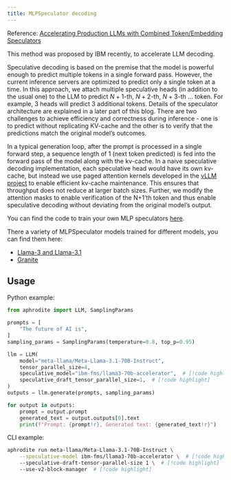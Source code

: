 ```yaml
---
title: MLPSpeculator decoding
---
```


Reference: [Accelerating Production LLMs with Combined Token/Embedding Speculators](https://arxiv.org/abs/2404.19124)

This method was proposed by IBM recently, to accelerate LLM decoding.

Speculative decoding is based on the premise that the model is powerful enough to predict multiple tokens in a single forward pass. However, the current inference servers are optimized to predict only a single token at a time. In this approach, we attach multiple speculative heads (in addition to the usual one) to the LLM to predict $N+1$-th, $N+2$-th, $N+3$-th … token. For example, 3 heads will predict 3 additional tokens. Details of the speculator architecture are explained in a later part of this blog. There are two challenges to achieve efficiency and correctness during inference - one is to predict without replicating KV-cache and the other is to verify that the predictions match the original model’s outcomes.

In a typical generation loop, after the prompt is processed in a single forward step, a sequence length of 1 (next token predicted) is fed into the forward pass of the model along with the kv-cache. In a naive speculative decoding implementation, each speculative head would have its own kv-cache, but instead we use paged attention kernels developed in the [vLLM project](https://vllm.ai) to enable efficient kv-cache maintenance. This ensures that throughput does not reduce at larger batch sizes. Further, we modify the attention masks to enable verification of the N+1’th token and thus enable speculative decoding without deviating from the original model’s output.

You can find the code to train your own MLP speculators [here](https://github.com/foundation-model-stack/fms-fsdp/pull/35).

There a variety of MLPSpeculator models trained for different models, you can find them here:

- [Llama-3 and Llama-3.1](https://huggingface.co/collections/ibm-fms/speculators-66a1b6838f0d2327e0a3a8c3)
- [Granite](https://huggingface.co/collections/ibm-granite/granite-speculators-664b97a44ddc5640e8cd73ac)

## Usage

Python example:

```py
from aphrodite import LLM, SamplingParams

prompts = [
    "The future of AI is",
]
sampling_params = SamplingParams(temperature=0.8, top_p=0.95)

llm = LLM(
    model="meta-llama/Meta-Llama-3.1-70B-Instruct",
    tensor_parallel_size=4,
    speculative_model="ibm-fms/llama3-70b-accelerator",  # [!code highlight]
    speculative_draft_tensor_parallel_size=1,  # [!code highlight]
)
outputs = llm.generate(prompts, sampling_params)

for output in outputs:
    prompt = output.prompt
    generated_text = output.outputs[0].text
    print(f"Prompt: {prompt!r}, Generated text: {generated_text!r}")
```

CLI example:

```sh
aphrodite run meta-llama/Meta-Llama-3.1-70B-Instruct \
    --speculative-model ibm-fms/llama3-70b-accelerator \  # [!code highlight]
    --speculative-draft-tensor-parallel-size 1 \  # [!code highlight]
    --use-v2-block-manager  # [!code highlight]
```

